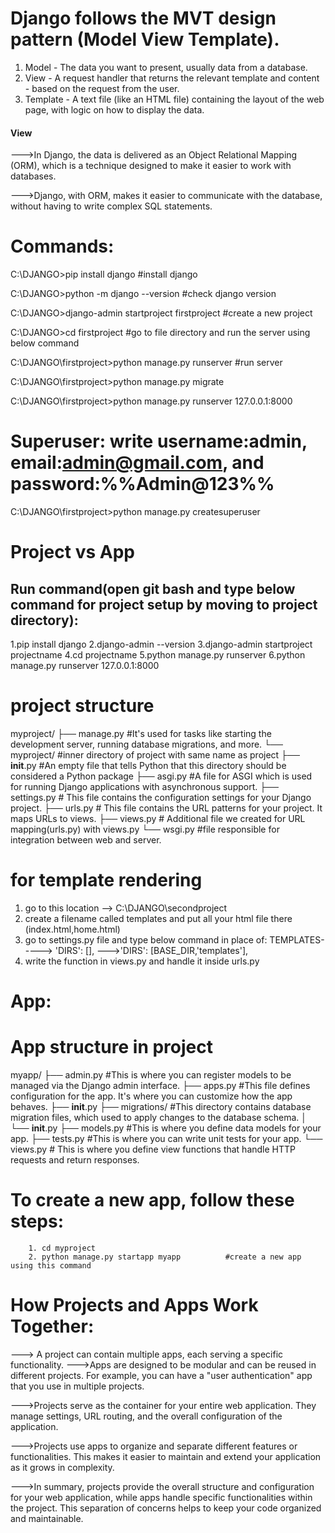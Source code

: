 # Django follows the MVT design pattern (Model View Template).

1. Model - The data you want to present, usually data from a database.
2. View - A request handler that returns the relevant template and content - based on the request from the user.
3. Template - A text file (like an HTML file) containing the layout of the web page, with logic on how to display the data.

#### View

--->In Django, the data is delivered as an Object Relational Mapping (ORM), which is a technique designed to make it easier to work with databases.

--->Django, with ORM, makes it easier to communicate with the database, without having to write complex SQL statements.

# Commands:

C:\DJANGO>pip install django                              #install django

C:\DJANGO>python -m django --version                      #check django version                     

C:\DJANGO>django-admin startproject firstproject          #create a new project

C:\DJANGO>cd firstproject                                 #go to file directory and run the server using below command

C:\DJANGO\firstproject>python manage.py runserver         #run server

C:\DJANGO\firstproject>python manage.py migrate

C:\DJANGO\firstproject>python manage.py runserver 127.0.0.1:8000

# Superuser: write username:admin, email:admin@gmail.com, and password:%%Admin@123%%
C:\DJANGO\firstproject>python manage.py createsuperuser 




# Project vs App

## Run command(open git bash and type below command for project setup by moving to project directory):

1.pip install django
2.django-admin --version
3.django-admin startproject projectname
4.cd projectname
5.python manage.py runserver
6.python manage.py runserver 127.0.0.1:8000
<!-- This will start a development server on your local machine. You can access your project at http://127.0.0.1:8000/ in your web browser. -->

# project structure

myproject/
├── manage.py       #It's used for tasks like starting the development server, running database migrations, and more.
└── myproject/      #inner directory of project with same name as project
    ├── __init__.py  #An empty file that tells Python that this directory should be considered a Python package
    ├── asgi.py      #A file for ASGI which is used for running Django applications with asynchronous support.
    ├── settings.py  # This file contains the configuration settings for your Django project.
    ├── urls.py      # This file contains the URL patterns for your project. It maps URLs to views.
    ├── views.py     # Additional file we created for URL mapping(urls.py) with views.py
    └── wsgi.py      #file responsible for integration between web and server.

# for template rendering 
1. go to this location --> C:\DJANGO\secondproject
2. create a filename called templates and put all your html file there (index.html,home.html)
3. go to settings.py file and type below command in place of: TEMPLATES-----> 'DIRS': [],
                         --->'DIRS': [BASE_DIR,'templates'],
4. write the function in views.py and handle it inside urls.py



# App:

<!-- Apps are smaller components within a Django project that serve specific purposes. For example, you might have an app for handling user authentication, another for managing a blog, and so on. -->


# App structure in project 


myapp/
├── admin.py    #This is where you can register models to be managed via the Django admin interface.
├── apps.py     #This file defines configuration for the app. It's where you can customize how the app behaves.
├── __init__.py
├── migrations/ #This directory contains database migration files, which used to apply changes to the database schema.
│   └── __init__.py
├── models.py   #This is where you define data models for your app.
├── tests.py    #This is where you can write unit tests for your app.
└── views.py    # This is where you define view functions that handle HTTP requests and return responses.

# To create a new app, follow these steps:
        1. cd myproject
        2. python manage.py startapp myapp          #create a new app using this command



# How Projects and Apps Work Together:
---> A project can contain multiple apps, each serving a specific functionality.
--->Apps are designed to be modular and can be reused in different projects. For example, you can have a "user authentication" app that you use in multiple projects.

--->Projects serve as the container for your entire web application. They manage settings, URL routing, and the overall configuration of the application.

--->Projects use apps to organize and separate different features or functionalities. This makes it easier to maintain and extend your application as it grows in complexity.

--->In summary, projects provide the overall structure and configuration for your web application, while apps handle specific functionalities within the project. This separation of concerns helps to keep your code organized and maintainable.















